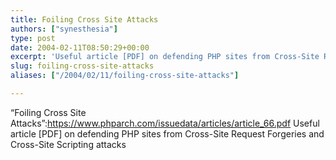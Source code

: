 ```yaml
---
title: Foiling Cross Site Attacks
authors: ["synesthesia"]
type: post
date: 2004-02-11T08:50:29+00:00
excerpt: 'Useful article [PDF] on defending PHP sites from Cross-Site Request Forgeries and Cross-Site Scripting attacks'
slug: foiling-cross-site-attacks 
aliases: ["/2004/02/11/foiling-cross-site-attacks"]

---
```

&#8220;Foiling Cross Site Attacks&#8221;:https://www.phparch.com/issuedata/articles/article_66.pdf Useful article [PDF] on defending PHP sites from Cross-Site Request Forgeries and Cross-Site Scripting attacks